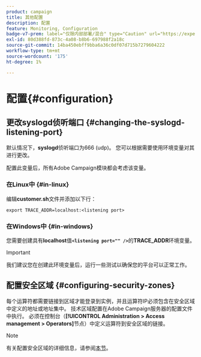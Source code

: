 ```yaml
---
product: campaign
title: 其他配置
description: 配置
feature: Monitoring, Configuration
badge-v7-prem: label="仅限内部部署/混合" type="Caution" url="https://experienceleague.adobe.com/docs/campaign-classic/using/installing-campaign-classic/architecture-and-hosting-models/hosting-models-lp/hosting-models.html?lang=zh-Hans" tooltip="仅适用于内部部署和混合部署"
exl-id: 80d388fd-873c-4a08-b8b6-697988f2a18c
source-git-commit: 14ba450ebff9bba6a36c0df07d715b7279604222
workflow-type: tm+mt
source-wordcount: '175'
ht-degree: 1%

---
```


# 配置{#configuration}



## 更改syslogd侦听端口 {#changing-the-syslogd-listening-port}

默认情况下，**syslogd**&#x200B;侦听端口为666 (udp)。 您可以根据需要使用环境变量对其进行更改。

配置此变量后，所有Adobe Campaign模块都会考虑该变量。

### 在Linux中 {#in-linux}

编辑&#x200B;**customer.sh**&#x200B;文件并添加以下行：

```
export TRACE_ADDR=localhost:<listening port>
```

### 在Windows中 {#in-windows}

您需要创建具有&#x200B;**localhost**&#x200B;值&#x200B;**`<listening port="" />`**&#x200B;的&#x200B;**TRACE_ADDR**&#x200B;环境变量。

>[!IMPORTANT]
>
>我们建议您在创建此环境变量后，运行一些测试以确保您的平台可以正常工作。

## 配置安全区域 {#configuring-security-zones}

每个运算符都需要链接到区域才能登录到实例，并且运算符IP必须包含在安全区域中定义的地址或地址集中。 技术区域配置在Adobe Campaign服务器的配置文件中执行。 必须在控制台（**[!UICONTROL Administration > Access management > Operators]**&#x200B;节点）中定义运算符到安全区域的链接。

>[!NOTE]
>
>有关配置安全区域的详细信息，请参阅[本节](../../installation/using/security-zones.md)。
